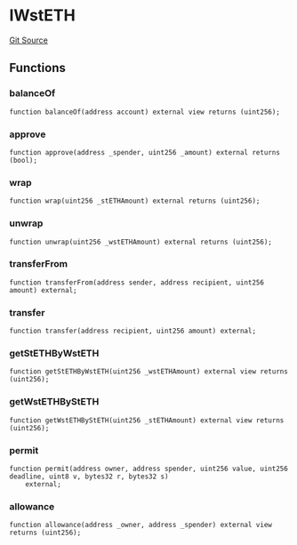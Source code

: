 # IWstETH
[Git Source](https://github.com/lidofinance/community-staking-module/blob/3a4f57c9cf742468b087015f451ef8dce648f719/src/interfaces/IWstETH.sol)


## Functions
### balanceOf


```solidity
function balanceOf(address account) external view returns (uint256);
```

### approve


```solidity
function approve(address _spender, uint256 _amount) external returns (bool);
```

### wrap


```solidity
function wrap(uint256 _stETHAmount) external returns (uint256);
```

### unwrap


```solidity
function unwrap(uint256 _wstETHAmount) external returns (uint256);
```

### transferFrom


```solidity
function transferFrom(address sender, address recipient, uint256 amount) external;
```

### transfer


```solidity
function transfer(address recipient, uint256 amount) external;
```

### getStETHByWstETH


```solidity
function getStETHByWstETH(uint256 _wstETHAmount) external view returns (uint256);
```

### getWstETHByStETH


```solidity
function getWstETHByStETH(uint256 _stETHAmount) external view returns (uint256);
```

### permit


```solidity
function permit(address owner, address spender, uint256 value, uint256 deadline, uint8 v, bytes32 r, bytes32 s)
    external;
```

### allowance


```solidity
function allowance(address _owner, address _spender) external view returns (uint256);
```

